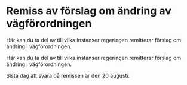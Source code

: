 # Remiss av förslag om ändring av vägförordningen

Här kan du ta del av till vilka instanser regeringen remitterar förslag om ändring i vägförordningen.

Här kan du ta del av till vilka instanser regeringen remitterar förslag om ändring i vägförordningen.

Sista dag att svara på remissen är den 20 augusti.
